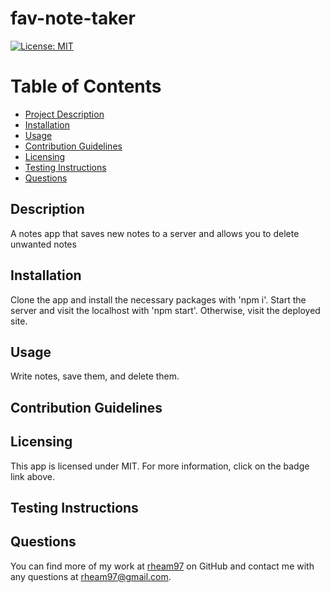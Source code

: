 
  # fav-note-taker

  [![License: MIT](https://img.shields.io/badge/License-MIT-yellow.svg)](https://opensource.org/licenses/MIT)

  # Table of Contents
  * [Project Description](#description)
  * [Installation](#installation)
  * [Usage](#usage)
  * [Contribution Guidelines](#contribution-guidelines)
  * [Licensing](#license)
  * [Testing Instructions](#testing-instructions)
  * [Questions](#questions)
  
  <a name="description"></a>
  ## Description
  A notes app that saves new notes to a server and allows you to delete unwanted notes 

  <a name="install"></a>
  ## Installation
  Clone the app and install the necessary packages with 'npm i'. Start the server and visit the localhost with 'npm start'. Otherwise, visit the deployed site.

  <a name="usage"></a>
  ## Usage
  Write notes, save them, and delete them.

  <a name="contribution"></a>
  ## Contribution Guidelines
  

  <a name="license"></a>
  ## Licensing
  This app is licensed under MIT. For more information, click on the badge link above.

  <a name="testing"></a>
  ## Testing Instructions
  

  <a name="questions"></a>
  ## Questions
  You can find more of my work at [rheam97](https://github.com/rheam97)
  on GitHub and contact me with any questions
  at rheam97@gmail.com.

